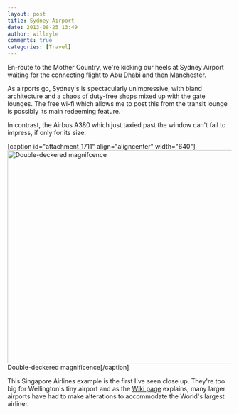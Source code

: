 ```yaml
---
layout: post
title: Sydney Airport
date: 2013-08-25 13:49
author: willryle
comments: true
categories: [Travel]
---
```

En-route to the Mother Country, we're kicking our heels at Sydney Airport waiting for the connecting flight to Abu Dhabi and then Manchester.

As airports go, Sydney's is spectacularly unimpressive, with bland architecture and a chaos of duty-free shops mixed up with the gate lounges. The free wi-fi which allows me to post this from the transit lounge is possibly its main redeeming feature.

In contrast, the Airbus A380 which just taxied past the window can't fail to impress, if only for its size.

[caption id="attachment_1711" align="aligncenter" width="640"]<a href="http://willryle.files.wordpress.com/2013/08/sydney-airportairbus380-004.jpg" target="_blank"><img class=" wp-image-1711 " alt="Double-deckered magnifcence" src="http://willryle.files.wordpress.com/2013/08/sydney-airportairbus380-004.jpg?w=640" width="640" height="480" /></a> Double-deckered magnificence[/caption]

This Singapore Airlines example is the first I've seen close up. They're too big for Wellington's tiny airport and as the <a href="http://en.wikipedia.org/wiki/Airbus_A380" target="_blank">Wiki page</a> explains, many larger airports have had to make alterations to accommodate the World's largest airliner.
